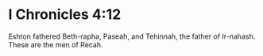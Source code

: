 # I Chronicles 4:12

Eshton fathered Beth-rapha, Paseah, and Tehinnah, the father of Ir-nahash. These are the men of Recah.
